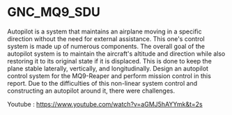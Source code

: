 # GNC_MQ9_SDU
Autopilot is a system that maintains an airplane moving in a specific direction without the need for external assistance. This one's control system is made up of numerous components. The overall goal of the autopilot system is to maintain the aircraft's altitude and direction while also restoring it to its original state if it is displaced. This is done to keep the plane stable laterally, vertically, and longitudinally. Design an autopilot control system for the MQ9-Reaper and perform mission control in this report. Due to the difficulties of this non-linear system control and constructing an autopilot around it, there were challenges.

Youtube : https://www.youtube.com/watch?v=aGMJ5hAYYmk&t=2s
